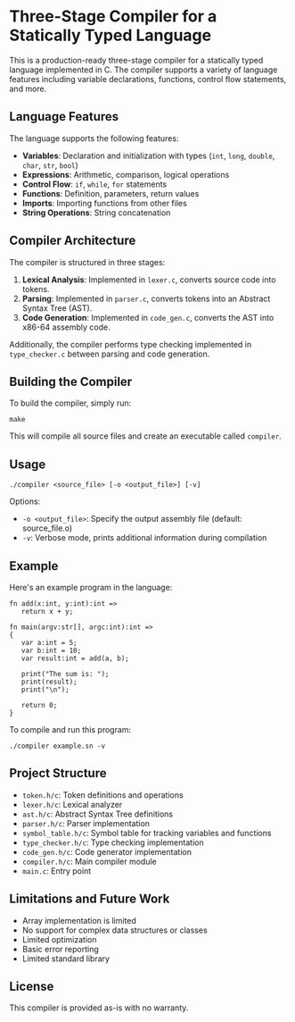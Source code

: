 # Three-Stage Compiler for a Statically Typed Language

This is a production-ready three-stage compiler for a statically typed language implemented in C. The compiler supports a variety of language features including variable declarations, functions, control flow statements, and more.

## Language Features

The language supports the following features:

- **Variables**: Declaration and initialization with types (`int`, `long`, `double`, `char`, `str`, `bool`)
- **Expressions**: Arithmetic, comparison, logical operations
- **Control Flow**: `if`, `while`, `for` statements
- **Functions**: Definition, parameters, return values
- **Imports**: Importing functions from other files
- **String Operations**: String concatenation

## Compiler Architecture

The compiler is structured in three stages:

1. **Lexical Analysis**: Implemented in `lexer.c`, converts source code into tokens.
2. **Parsing**: Implemented in `parser.c`, converts tokens into an Abstract Syntax Tree (AST).
3. **Code Generation**: Implemented in `code_gen.c`, converts the AST into x86-64 assembly code.

Additionally, the compiler performs type checking implemented in `type_checker.c` between parsing and code generation.

## Building the Compiler

To build the compiler, simply run:

```
make
```

This will compile all source files and create an executable called `compiler`.

## Usage

```
./compiler <source_file> [-o <output_file>] [-v]
```

Options:
- `-o <output_file>`: Specify the output assembly file (default: source_file.o)
- `-v`: Verbose mode, prints additional information during compilation

## Example

Here's an example program in the language:

```
fn add(x:int, y:int):int => 
   return x + y;

fn main(argv:str[], argc:int):int =>
{
   var a:int = 5;
   var b:int = 10;
   var result:int = add(a, b);
   
   print("The sum is: ");
   print(result);
   print("\n");
   
   return 0;
}
```

To compile and run this program:

```
./compiler example.sn -v
```

## Project Structure

- `token.h/c`: Token definitions and operations
- `lexer.h/c`: Lexical analyzer
- `ast.h/c`: Abstract Syntax Tree definitions
- `parser.h/c`: Parser implementation
- `symbol_table.h/c`: Symbol table for tracking variables and functions
- `type_checker.h/c`: Type checking implementation
- `code_gen.h/c`: Code generator implementation
- `compiler.h/c`: Main compiler module
- `main.c`: Entry point

## Limitations and Future Work

- Array implementation is limited
- No support for complex data structures or classes
- Limited optimization
- Basic error reporting
- Limited standard library

## License

This compiler is provided as-is with no warranty.
